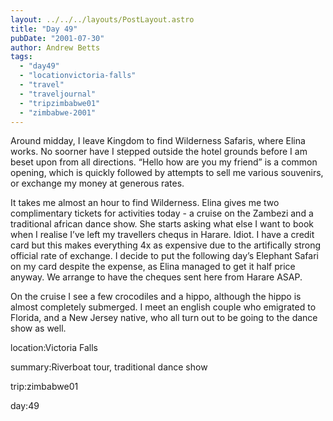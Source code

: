 ```yaml
---
layout: ../../../layouts/PostLayout.astro
title: "Day 49"
pubDate: "2001-07-30"
author: Andrew Betts
tags: 
  - "day49"
  - "locationvictoria-falls"
  - "travel"
  - "traveljournal"
  - "tripzimbabwe01"
  - "zimbabwe-2001"
---
```


Around midday, I leave Kingdom to find Wilderness Safaris, where Elina works. No soorner have I stepped outside the hotel grounds before I am beset upon from all directions. “Hello how are you my friend” is a common opening, which is quickly followed by attempts to sell me various souvenirs, or exchange my money at generous rates.

It takes me almost an hour to find Wilderness. Elina gives me two complimentary tickets for activities today - a cruise on the Zambezi and a traditional african dance show. She starts asking what else I want to book when I realise I’ve left my travellers chequs in Harare. Idiot. I have a credit card but this makes everything 4x as expensive due to the artifically strong official rate of exchange. I decide to put the following day’s Elephant Safari on my card despite the expense, as Elina managed to get it half price anyway. We arrange to have the cheques sent here from Harare ASAP.

On the cruise I see a few crocodiles and a hippo, although the hippo is almost completely submerged. I meet an english couple who emigrated to Florida, and a New Jersey native, who all turn out to be going to the dance show as well.

location:Victoria Falls

summary:Riverboat tour, traditional dance show

trip:zimbabwe01

day:49
